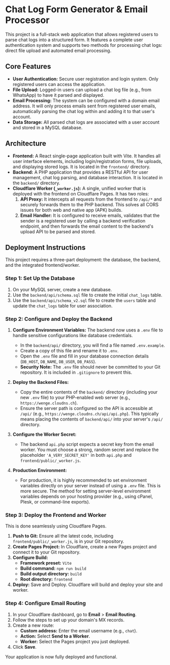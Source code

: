 # Chat Log Form Generator & Email Processor

This project is a full-stack web application that allows registered users to parse chat logs into a structured form. It features a complete user authentication system and supports two methods for processing chat logs: direct file upload and automated email processing.

## Core Features

-   **User Authentication:** Secure user registration and login system. Only registered users can access the application.
-   **File Upload:** Logged-in users can upload a chat log file (e.g., from WhatsApp) to have it parsed and displayed.
-   **Email Processing:** The system can be configured with a domain email address. It will only process emails sent from registered user emails, automatically parsing the chat log within and adding it to that user's account.
-   **Data Storage:** All parsed chat logs are associated with a user account and stored in a MySQL database.

## Architecture

-   **Frontend:** A React single-page application built with Vite. It handles all user interface elements, including login/registration forms, file uploads, and displaying stored logs. It is located in the `frontend/` directory.
-   **Backend:** A PHP application that provides a RESTful API for user management, chat log parsing, and database interaction. It is located in the `backend/` directory.
-   **Cloudflare Worker (`_worker.js`):** A single, unified worker that is deployed with the frontend on Cloudflare Pages. It has two roles:
    1.  **API Proxy:** It intercepts all requests from the frontend to `/api/*` and securely forwards them to the PHP backend. This solves all CORS issues for both web and native app (APK) builds.
    2.  **Email Handler:** It is configured to receive emails, validates that the sender is a registered user by calling a backend verification endpoint, and then forwards the email content to the backend's upload API to be parsed and stored.

## Deployment Instructions

This project requires a three-part deployment: the database, the backend, and the integrated frontend/worker.

### Step 1: Set Up the Database

1.  On your MySQL server, create a new database.
2.  Use the `backend/api/schema.sql` file to create the initial `chat_logs` table.
3.  Use the `backend/api/schema_v2.sql` file to create the `users` table and update the `chat_logs` table for user association.

### Step 2: Configure and Deploy the Backend

1.  **Configure Environment Variables:** The backend now uses a `.env` file to handle sensitive configurations like database credentials.
    *   In the `backend/api/` directory, you will find a file named `.env.example`.
    *   Create a copy of this file and rename it to `.env`.
    *   Open the `.env` file and fill in your database connection details (`DB_HOST`, `DB_NAME`, `DB_USER`, `DB_PASS`).
    *   **Security Note:** The `.env` file should never be committed to your Git repository. It is included in `.gitignore` to prevent this.

2.  **Deploy the Backend Files:**
    *   Copy the entire contents of the `backend/` directory (including your new `.env` file) to your PHP-enabled web server (e.g., `https://wenge.cloudns.ch`).
    *   Ensure the server path is configured so the API is accessible at `/api/` (e.g., `https://wenge.cloudns.ch/api/api.php`). This typically means placing the contents of `backend/api/` into your server's `/api/` directory.

3.  **Configure the Worker Secret:**
    *   The backend `api.php` script expects a secret key from the email worker. You must choose a strong, random secret and replace the placeholder `'A_VERY_SECRET_KEY'` in both `api.php` and `frontend/public/_worker.js`.

4.  **Production Environment:**
    *   For production, it is highly recommended to set environment variables directly on your server instead of using a `.env` file. This is more secure. The method for setting server-level environment variables depends on your hosting provider (e.g., using cPanel, Plesk, or command-line exports).

### Step 3: Deploy the Frontend and Worker

This is done seamlessly using Cloudflare Pages.

1.  **Push to Git:** Ensure all the latest code, including `frontend/public/_worker.js`, is in your Git repository.
2.  **Create Pages Project:** In Cloudflare, create a new Pages project and connect it to your Git repository.
3.  **Configure Build:**
    *   **Framework preset:** `Vite`
    *   **Build command:** `npm run build`
    *   **Build output directory:** `build`
    *   **Root directory:** `frontend`
4.  **Deploy:** Save and Deploy. Cloudflare will build and deploy your site and worker.

### Step 4: Configure Email Routing

1.  In your Cloudflare dashboard, go to **Email** > **Email Routing**.
2.  Follow the steps to set up your domain's MX records.
3.  Create a new route:
    *   **Custom address:** Enter the email username (e.g., `chat`).
    *   **Action:** Select **Send to a Worker**.
    *   **Worker:** Select the Pages project you just deployed.
4.  Click **Save**.

Your application is now fully deployed and functional.
